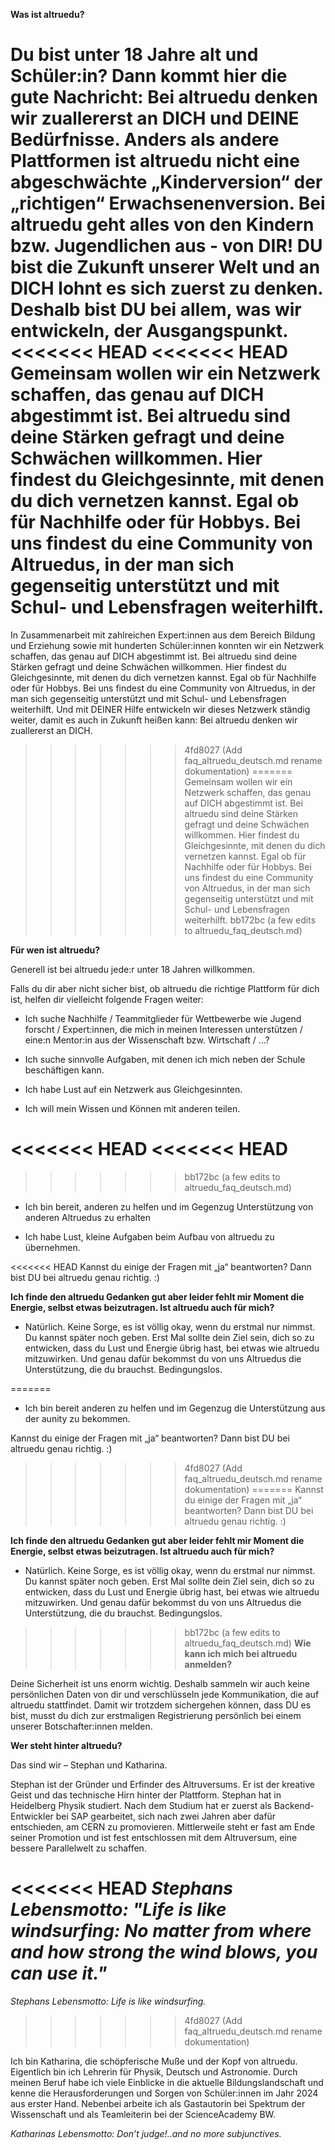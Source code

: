 **Was ist altruedu?**

Du bist unter 18 Jahre alt und Schüler:in? Dann kommt hier die gute Nachricht: Bei altruedu denken wir zuallererst an DICH und DEINE Bedürfnisse. Anders als andere Plattformen ist altruedu nicht eine abgeschwächte „Kinderversion“ der „richtigen“ Erwachsenenversion. Bei altruedu geht alles von den Kindern bzw. Jugendlichen aus - von DIR! DU bist die Zukunft unserer Welt und an DICH lohnt es sich zuerst zu denken. Deshalb bist DU bei allem, was wir entwickeln, der Ausgangspunkt.
<<<<<<< HEAD
<<<<<<< HEAD
Gemeinsam wollen wir ein Netzwerk schaffen, das genau auf DICH abgestimmt ist.
Bei altruedu sind deine Stärken gefragt und deine Schwächen willkommen. Hier findest du Gleichgesinnte, mit denen du dich vernetzen kannst.
Egal ob für Nachhilfe oder für Hobbys. Bei uns findest du eine Community von Altruedus, in der man sich gegenseitig unterstützt und mit Schul- und Lebensfragen weiterhilft.
=======
In Zusammenarbeit mit zahlreichen Expert:innen aus dem Bereich Bildung und Erziehung sowie mit hunderten Schüler:innen konnten wir ein Netzwerk schaffen, das genau auf DICH abgestimmt ist.
Bei altruedu sind deine Stärken gefragt und deine Schwächen willkommen. Hier findest du Gleichgesinnte, mit denen du dich vernetzen kannst.
Egal ob für Nachhilfe oder für Hobbys. Bei uns findest du eine Community von Altruedus, in der man sich gegenseitig unterstützt und mit Schul- und Lebensfragen weiterhilft.
Und mit DEINER Hilfe entwickeln wir dieses Netzwerk ständig weiter, damit es auch in Zukunft heißen kann: Bei altruedu denken wir zuallererst an DICH.
>>>>>>> 4fd8027 (Add faq_altruedu_deutsch.md rename dokumentation)
=======
Gemeinsam wollen wir ein Netzwerk schaffen, das genau auf DICH abgestimmt ist.
Bei altruedu sind deine Stärken gefragt und deine Schwächen willkommen. Hier findest du Gleichgesinnte, mit denen du dich vernetzen kannst.
Egal ob für Nachhilfe oder für Hobbys. Bei uns findest du eine Community von Altruedus, in der man sich gegenseitig unterstützt und mit Schul- und Lebensfragen weiterhilft.
>>>>>>> bb172bc (a few edits to altruedu_faq_deutsch.md)

**Für wen ist altruedu?**

Generell ist bei altruedu jede:r unter 18 Jahren willkommen.

Falls du dir aber nicht sicher bist, ob altruedu die richtige Plattform für dich ist, helfen dir vielleicht folgende Fragen weiter:

-  Ich suche Nachhilfe / Teammitglieder für Wettbewerbe wie Jugend forscht / Expert:innen, die mich in meinen Interessen unterstützen / eine:n Mentor:in aus der Wissenschaft bzw. Wirtschaft / …?

-  Ich suche sinnvolle Aufgaben, mit denen ich mich neben der Schule beschäftigen kann.

-  Ich habe Lust auf ein Netzwerk aus Gleichgesinnten.

-  Ich will mein Wissen und Können mit anderen teilen.

<<<<<<< HEAD
<<<<<<< HEAD
=======
>>>>>>> bb172bc (a few edits to altruedu_faq_deutsch.md)
-  Ich bin bereit, anderen zu helfen und im Gegenzug Unterstützung von anderen Altruedus zu erhalten
  
- Ich habe Lust, kleine Aufgaben beim Aufbau von altruedu zu übernehmen.
  
<<<<<<< HEAD
Kannst du einige der Fragen mit „ja“ beantworten? Dann bist DU bei altruedu genau richtig. :) 

**Ich finde den altruedu Gedanken gut aber leider fehlt mir Moment die Energie, selbst etwas beizutragen. Ist altruedu auch für mich?** 

- Natürlich. Keine Sorge, es ist völlig okay, wenn du erstmal nur nimmst. Du kannst später noch geben. Erst Mal sollte dein Ziel sein, dich so zu entwicken, dass du Lust und Energie übrig hast, bei etwas wie altruedu mitzuwirken. Und genau dafür bekommst du von uns Altruedus die Unterstützung, die du brauchst. Bedingungslos. 

=======
-  Ich bin bereit anderen zu helfen und im Gegenzug die Unterstützung aus der aunity zu bekommen.

Kannst du einige der Fragen mit „ja“ beantworten? Dann bist DU bei altruedu genau richtig. :) 

>>>>>>> 4fd8027 (Add faq_altruedu_deutsch.md rename dokumentation)
=======
Kannst du einige der Fragen mit „ja“ beantworten? Dann bist DU bei altruedu genau richtig. :) 

**Ich finde den altruedu Gedanken gut aber leider fehlt mir Moment die Energie, selbst etwas beizutragen. Ist altruedu auch für mich?** 

- Natürlich. Keine Sorge, es ist völlig okay, wenn du erstmal nur nimmst. Du kannst später noch geben. Erst Mal sollte dein Ziel sein, dich so zu entwicken, dass du Lust und Energie übrig hast, bei etwas wie altruedu mitzuwirken. Und genau dafür bekommst du von uns Altruedus die Unterstützung, die du brauchst. Bedingungslos. 

>>>>>>> bb172bc (a few edits to altruedu_faq_deutsch.md)
**Wie kann ich mich bei altruedu anmelden?**

Deine Sicherheit ist uns enorm wichtig. Deshalb sammeln wir auch keine persönlichen Daten von dir und verschlüsseln jede Kommunikation, die auf altruedu stattfindet. Damit wir trotzdem sichergehen können, dass DU es bist, musst du dich zur erstmaligen Registrierung persönlich bei einem unserer Botschafter:innen melden.

**Wer steht hinter altruedu?**

Das sind wir – Stephan und Katharina.

Stephan ist der Gründer und Erfinder des Altruversums. Er ist der kreative Geist und das technische Hirn hinter der Plattform. Stephan hat in Heidelberg Physik studiert. Nach dem Studium hat er zuerst als Backend-Entwickler bei SAP gearbeitet, sich nach zwei Jahren aber dafür entschieden, am CERN zu promovieren. Mittlerweile steht er fast am Ende seiner Promotion und ist fest entschlossen mit dem Altruversum, eine bessere Parallelwelt zu schaffen.

<<<<<<< HEAD
*Stephans Lebensmotto: "Life is like windsurfing: No matter from where and how strong the wind blows, you can use it."*
=======
*Stephans Lebensmotto: Life is like windsurfing.*
>>>>>>> 4fd8027 (Add faq_altruedu_deutsch.md rename dokumentation)

Ich bin Katharina, die schöpferische Muße und der Kopf von altruedu. Eigentlich bin ich Lehrerin für Physik, Deutsch und Astronomie. Durch meinen Beruf habe ich viele Einblicke in die aktuelle Bildungslandschaft und kenne die Herausforderungen und Sorgen von Schüler:innen im Jahr 2024 aus erster Hand.
Nebenbei arbeite ich als Gastautorin bei Spektrum der Wissenschaft und als Teamleiterin bei der ScienceAcademy BW.

*Katharinas Lebensmotto: Don’t judge!..and no more subjunctives.*
